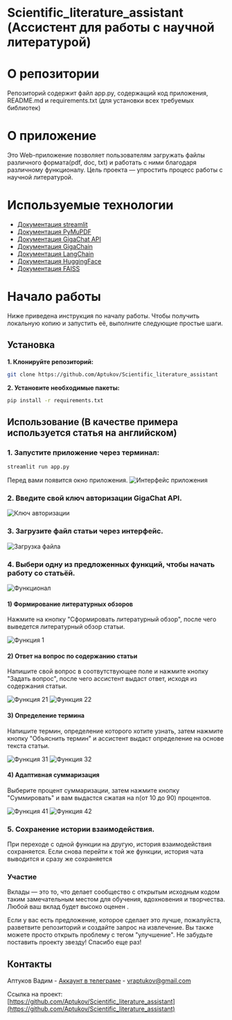 # Scientific_literature_assistant (Ассистент для работы с научной литературой)
# О репозитории
Репозиторий содержит файл app.py, содержащий код приложения, README.md и requirements.txt (для установки всех требуемых библиотек)
# О приложение
Это Web-приложение позволяет пользователям загружать файлы различного формата(pdf, doc, txt) и работать с ними благодаря различному функционалу. Цель проекта — упростить процесс работы с научной литературой.
# Используемые технологии
- [Документация streamlit](https://docs.streamlit.io/)
- [Документация PyMuPDF](https://pymupdf.readthedocs.io/en/latest/)
- [Документация GigaChat API](https://developers.sber.ru/docs/ru/gigachat/api/overview)
- [Документация GigaChain](https://developers.sber.ru/docs/ru/gigachain/overview)
- [Документация LangChain](https://python.langchain.com/docs/introduction/)
- [Документация HuggingFace](https://huggingface.co/docs)
- [Документация FAISS](https://faiss.ai/)

# Начало работы
Ниже приведена инструкция по началу работы. Чтобы получить локальную копию и запустить её, выполните следующие простые шаги.
## Установка
**1. Клонируйте репозиторий:**
   ```bash
   git clone https://github.com/Aptukov/Scientific_literature_assistant
   ```
**2. Установите необходимые пакеты:**
   ```bash
   pip install -r requirements.txt
   ```
## Использование (В качестве примера используется статья на английском)
### 1. Запустите приложение через терминал:
   ```bash
   streamlit run app.py
   ```
   Перед вами появится окно приложения.
   ![Интерфейс приложения](images/p_start1.png)
   
### 2. Введите свой ключ авторизации GigaChat API.
   ![Ключ авторизации](images/p_start2.png)
   
### 3. Загрузите файл статьи через интерфейс.
   ![Загрузка файла](images/p_start3.png)
   
### 4. Выбери одну из предложенных функций, чтобы начать работу со статьёй.
   ![Функционал](images/p_start4.png)
   
   #### 1) Формирование литературных обзоров
   Нажмите на кнопку "Сформировать литературный обзор", после чего выведется литературный обзор статьи.
   
   ![Функция 1](images/p_fun11.png)
   #### 2) Ответ на вопрос по содержанию статьи
   Напишите свой вопрос в соотвутствующее поле и нажмите кнопку "Задать вопрос", после чего ассистент выдаст ответ, исходя из содержания статьи.
   
   ![Функция 21](images/p_fun21.png)
   ![Функция 22](images/p_fun22.png)
      
   #### 3) Определение термина
   Напишите термин, определение которого хотите узнать, затем нажмите кнопку "Объяснить термин" и ассистент выдаст определение на основе текста статьи.
   
   ![Функция 31](images/p_fun31.png)
   ![Функция 32](images/p_fun322.png)
      
   #### 4) Адаптивная суммаризация
   Выберите процент суммаризации, затем нажмите кнопку "Суммировать" и вам выдастся сжатая на n(от 10 до 90) процентов.
   
   ![Функция 41](images/p_fun41.png)
   ![Функция 42](images/p_fun42.png)

### 5. Сохранение истории взаимодействия.
При переходе с одной функции на другую, история взаимодействия сохраняется. Если снова перейти к той же функции, история чата выводится и сразу же сохраняется
      
### Участие
Вклады — это то, что делает сообщество с открытым исходным кодом таким замечательным местом для обучения, вдохновения и творчества. Любой ваш вклад будет высоко оценен .

Если у вас есть предложение, которое сделает это лучше, пожалуйста, разветвите репозиторий и создайте запрос на извлечение. Вы также можете просто открыть проблему с тегом "улучшение". Не забудьте поставить проекту звезду! Спасибо еще раз!
## Контакты

Аптуков Вадим - [Аккаунт в телеграме](@HackNet11) - vraptukov@gmail.com

Ссылка на проект: [https://github.com/Aptukov/Scientific_literature_assistant](https://github.com/Aptukov/Scientific_literature_assistant)
